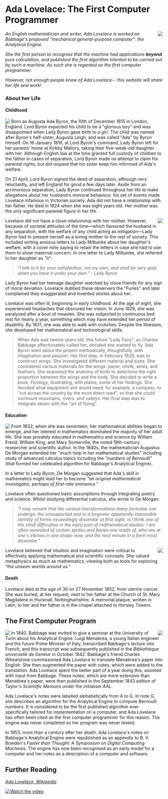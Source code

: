 Ada Lovelace: The First Computer Programmer
======

<img align="right" src="https://upload.wikimedia.org/wikipedia/commons/thumb/a/a4/Ada_Lovelace_portrait.jpg/220px-Ada_Lovelace_portrait.jpg">

*An English mathematician and writer, Ada Lovelace is worked on Babbage's proposed "mechanical general-purpose computer": the Analytical Engine.*

*She the first person to recognise that the machine had applications **beyond** pure calculation, and published the first algorithm intented to be carried out by such a machine. As such she is regarded as the first computer programmer.*

*However, not enough people know of Ada Lovelace-- this website will share her life and work!*

### About her Life

#### Childhood

<img align="left" src="https://upload.wikimedia.org/wikipedia/commons/thumb/e/e7/Miniature_of_Ada_Byron.jpg/220px-Miniature_of_Ada_Byron.jpg">

Born as Augusta Ada Byron, the 10th of December 1815 in London, England. Lord Byron expected his child to be a "glorious boy" and was disappointed when Lady Byron gave birth to a girl.
The child was named after Byron's half-sister, Augusta Leigh, and was called "Ada" by Byron himself. On 16 January 1816, at Lord Byron's command, Lady Byron left for her parents' home at Kirkby Mallory, taking their five-week-old daughter with her. Although English law at the time granted full custody of children to the father in cases of separation, Lord Byron made no attempt to claim his parental rights, but did request that his sister keep him informed of Ada's welfare.

On 21 April, Lord Byron signed the deed of separation, although very reluctantly, and left England for good a few days later.  Aside from an acrimonious separation, Lady Byron continued throughout her life to make allegations about her husband's immoral behaviour. his set of events made Lovelace infamous in Victorian society. Ada did not have a relationship with her father. He died in 1824 when she was eight years old. Her mother was the only significant parental figure in her life.

<img align="right" src="https://upload.wikimedia.org/wikipedia/commons/thumb/d/de/Ada_Lovelace_child_portrait_Somerville_College.jpg/220px-Ada_Lovelace_child_portrait_Somerville_College.jpg">

Lovelace did not have a close relationship with her mother. However, because of societal attitudes of the time—which favoured the husband in any separation, with the welfare of any child acting as mitigation—Lady Byron had to present herself as a loving mother to the rest of society. This included writing anxious letters to Lady Milbanke about her daughter's welfare, with a cover note saying to retain the letters in case she had to use them to show maternal concern. 
In one letter to Lady Milbanke, she referred to her daughter as *"it"*: 

>*"I talk to it for your satisfaction, not my own, and shall be very glad when you have it under your own."* - Lady Byron

Lady Byron had her teenage daughter watched by close friends for any sign of moral deviation. Lovelace dubbed these observers the "Furies" and later complained they exaggerated and invented stories about her.

Lovelace was often ill, beginning in early childhood. At the age of eight, she experienced headaches that obscured her vision. 
In June 1829, she was paralyzed after a bout of measles. She was subjected to continuous bed rest for nearly a year, something which may have extended her period of disability. By 1831, she was able to walk with crutches. Despite the illnesses, she developed her mathematical and technological skills.

> When Ada was twelve years old, this future "Lady Fairy", as Charles Babbage affectionately called her, decided she wanted to fly. Ada Byron went about the project methodically, thoughtfully, with imagination and passion. Her first step, in February 1828, was to construct wings. She investigated different material and sizes. She considered various materials for the wings: paper, oilsilk, wires, and feathers. She examined the anatomy of birds to determine the right proportion between the wings and the body. She decided to write a book, *Flyology*, illustrating, with plates, some of her findings. She decided what equipment she would need; for example, a compass, to "cut across the country by the most direct road", so that she could surmount mountains, rivers, and valleys. Her final step was to integrate steam with the "art of flying".

#### Education

<img align="left" src="https://criticalpages.com/wp-content/uploads/Lovelace-Ada-464.jpg">

From 1832, when she was seventeen, her mathematical abilities began to emerge, and her interest in mathematics dominated the majority of her adult life. She was privately educated in mathematics and science by William Frend, William King, and Mary Somerville, the noted 19th-century researcher and scientific author. In the 1840s, the mathematician Augustus De Morgan extended her "much help in her mathematical studies" including study of advanced calculus topics including the *"numbers of Bernoulli"* (that formed her celebrated algorithm for Babbage's Analytical Engine).

In a letter to Lady Byron, De Morgan suggested that Ada's skill in mathematics might lead her to become *"an original mathematical investigator, perhaps of first-rate eminence."*

Lovelace often questioned basic assumptions through integrating poetry and science. Whilst studying differential calculus, she wrote to De Morgan:
>*"I may remark that the curious transformations many formulae can undergo, the unsuspected and to a beginner apparently impossible identity of forms exceedingly dissimilar at first sight, is I think one of the chief difficulties in the early part of mathematical studies. I am often reminded of certain sprites and fairies one reads of, who are at one's elbows in one shape now, and the next minute in a form most dissimilar."*

<img align="right" src="https://upload.wikimedia.org/wikipedia/commons/thumb/b/ba/Ada_Lovelace_in_1852.jpg/220px-Ada_Lovelace_in_1852.jpg">

Lovelace believed that intuition and imagination were critical to effectively applying mathematical and scientific concepts. She valued metaphysics as much as mathematics, viewing both as tools for exploring *"the unseen worlds around us."*

#### Death

Lovelace died at the age of 36 on 27 November 1852, from uterine cancer. She was buried, at her request, next to her father at the Church of St. Mary Magdalene in Hucknall, Nottinghamshire. A memorial plaque, written in Latin, to her and her father is in the chapel attached to Horsley Towers.
  

## The First Computer Program

<img align="right" src="https://upload.wikimedia.org/wikipedia/commons/thumb/c/cf/Diagram_for_the_computation_of_Bernoulli_numbers.jpg/220px-Diagram_for_the_computation_of_Bernoulli_numbers.jpg">

<img align="left" src="https://upload.wikimedia.org/wikipedia/commons/thumb/8/87/Ada_Lovelace.jpg/220px-Ada_Lovelace.jpg">

In 1840, Babbage was invited to give a seminar at the University of Turin about his Analytical Engine. Luigi Menabrea, a young Italian engineer and the future Prime Minister of Italy, transcribed Babbage's lecture into French, and this transcript was subsequently published in the *Bibliothèque universelle de Genève* in October 1842. Babbage's friend Charles Wheatstone commissioned Ada Lovelace to translate Menabrea's paper into English. She then augmented the paper with notes, which were added to the translation. Ada Lovelace spent the better part of a year doing this, assisted with input from Babbage. These notes, which are more extensive than Menabrea's paper, were then published in the September 1843 edition of Taylor's *Scientific Memoirs* under the initialism *AAL*.


Ada Lovelace's notes were labelled alphabetically from A to G. In note G, she describes an algorithm for the Analytical Engine to compute Bernoulli numbers. It is considered to be the first published algorithm ever specifically tailored for implementation on a computer, and Ada Lovelace has often been cited as the first computer programmer for this reason.
The engine was never completed so her program was never tested.

In 1953, more than a century after her death, Ada Lovelace's notes on Babbage's Analytical Engine were republished as an appendix to B. V. Bowden's *Faster than Thought: A Symposium on Digital Computing Machines*. The engine has now been recognised as an early model for a computer and her notes as a description of a computer and software.


## Further Reading

*[Ada Lovelace, Wikipedia](https://en.wikipedia.org/wiki/Ada_Lovelace#Insight_into_potential_of_computing_devices)*

[![Watch the video](https://img.youtube.com/vi/IZptxisyVqQ/default.jpg)](https://www.youtube.com/watch?v=IZptxisyVqQ)

